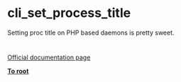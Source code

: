 # cli_set_process_title



Setting proc title on PHP based daemons is pretty sweet.  

#

[Official documentation page](https://www.php.net/manual/en/function.cli-set-process-title.php)

**[To root](/README.md)**